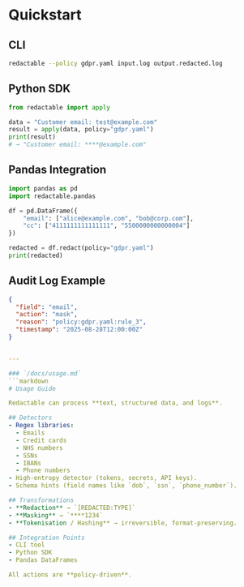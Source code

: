 # Quickstart

## CLI
```bash
redactable --policy gdpr.yaml input.log output.redacted.log
```

## Python SDK

```python
from redactable import apply

data = "Customer email: test@example.com"
result = apply(data, policy="gdpr.yaml")
print(result)
# → "Customer email: ****@example.com"
```

## Pandas Integration

```python
import pandas as pd
import redactable.pandas

df = pd.DataFrame({
    "email": ["alice@example.com", "bob@corp.com"],
    "cc": ["4111111111111111", "5500000000000004"]
})

redacted = df.redact(policy="gdpr.yaml")
print(redacted)
```

## Audit Log Example

```json
{
  "field": "email",
  "action": "mask",
  "reason": "policy:gdpr.yaml:rule_3",
  "timestamp": "2025-08-28T12:00:00Z"
}
```

```yaml

---

### `/docs/usage.md`
```markdown
# Usage Guide

Redactable can process **text, structured data, and logs**.

## Detectors
- Regex libraries:
  - Emails
  - Credit cards
  - NHS numbers
  - SSNs
  - IBANs
  - Phone numbers
- High-entropy detector (tokens, secrets, API keys).
- Schema hints (field names like `dob`, `ssn`, `phone_number`).

## Transformations
- **Redaction** → `[REDACTED:TYPE]`
- **Masking** → `****1234`
- **Tokenisation / Hashing** → irreversible, format-preserving.

## Integration Points
- CLI tool
- Python SDK
- Pandas DataFrames

All actions are **policy-driven**.
```